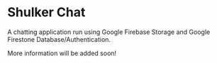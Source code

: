 # Shulker Chat

A chatting application run using Google Firebase Storage and Google Firestone Database/Authentication.

More information will be added soon!
